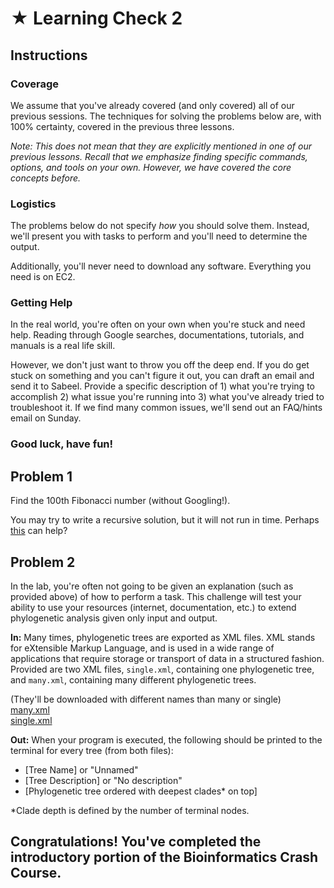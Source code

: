 # ★ Learning Check 2

## Instructions
### Coverage
We assume that you've already covered (and only covered) all of our previous sessions. The techniques for solving the problems below are, with 100% certainty, covered in the previous three lessons.

*Note: This does not mean that they are explicitly mentioned in one of our previous lessons. Recall that we emphasize finding specific commands, options, and tools on your own. However, we have covered the core concepts before.*

### Logistics
The problems below do not specify *how* you should solve them. Instead, we'll present you with tasks to perform and you'll need to determine the output.

Additionally, you'll never need to download any software. Everything you need is on EC2.

### Getting Help
In the real world, you're often on your own when you're stuck and need help. Reading through Google searches, documentations, tutorials, and manuals is a real life skill. 

However, we don't just want to throw you off the deep end. If you do get stuck on something and you can't figure it out, you can draft an email and send it to Sabeel. Provide a specific description of 1) what you're trying to accomplish 2) what issue you're running into 3) what you've already tried to troubleshoot it. If we find many common issues, we'll send out an FAQ/hints email on Sunday.

### Good luck, have fun!

## Problem 1
Find the 100th Fibonacci number (without Googling!). 

You may try to write a recursive solution, but it will not run in time. Perhaps [this](https://www.topcoder.com/community/competitive-programming/tutorials/dynamic-programming-from-novice-to-advanced/) can help?

## Problem 2
In the lab, you're often not going to be given an explanation (such as provided above) of how to perform a task. This challenge will test your ability to use your resources (internet, documentation, etc.) to extend phylogenetic analysis given only input and output.

**In:** Many times, phylogenetic trees are exported as XML files. XML stands for eXtensible Markup Language, and is used in a wide range of applications that require storage or transport of data in a structured fashion. Provided are two XML files, `single.xml`, containing one phylogenetic tree, and `many.xml`, containing many different phylogenetic trees.

(They'll be downloaded with different names than many or single)  
[many.xml](https://github.com/biopython/biopython/blob/master/Tests/PhyloXML/phyloxml_examples.xml)  
[single.xml](https://github.com/biopython/biopython/blob/master/Tests/PhyloXML/apaf.xml) 

**Out:** When your program is executed, the following should be printed to the terminal for every tree (from both files):  
* [Tree Name] or "Unnamed"  
* [Tree Description] or "No description"  
* [Phylogenetic tree ordered with deepest clades* on top]  

*Clade depth is defined by the number of terminal nodes.

## Congratulations! You've completed the introductory portion of the Bioinformatics Crash Course.
